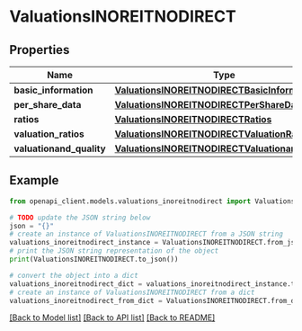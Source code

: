 # ValuationsINOREITNODIRECT


## Properties

Name | Type | Description | Notes
------------ | ------------- | ------------- | -------------
**basic_information** | [**ValuationsINOREITNODIRECTBasicInformation**](ValuationsINOREITNODIRECTBasicInformation.md) |  | [optional] 
**per_share_data** | [**ValuationsINOREITNODIRECTPerShareData**](ValuationsINOREITNODIRECTPerShareData.md) |  | [optional] 
**ratios** | [**ValuationsINOREITNODIRECTRatios**](ValuationsINOREITNODIRECTRatios.md) |  | [optional] 
**valuation_ratios** | [**ValuationsINOREITNODIRECTValuationRatios**](ValuationsINOREITNODIRECTValuationRatios.md) |  | [optional] 
**valuationand_quality** | [**ValuationsINOREITNODIRECTValuationandQuality**](ValuationsINOREITNODIRECTValuationandQuality.md) |  | [optional] 

## Example

```python
from openapi_client.models.valuations_inoreitnodirect import ValuationsINOREITNODIRECT

# TODO update the JSON string below
json = "{}"
# create an instance of ValuationsINOREITNODIRECT from a JSON string
valuations_inoreitnodirect_instance = ValuationsINOREITNODIRECT.from_json(json)
# print the JSON string representation of the object
print(ValuationsINOREITNODIRECT.to_json())

# convert the object into a dict
valuations_inoreitnodirect_dict = valuations_inoreitnodirect_instance.to_dict()
# create an instance of ValuationsINOREITNODIRECT from a dict
valuations_inoreitnodirect_from_dict = ValuationsINOREITNODIRECT.from_dict(valuations_inoreitnodirect_dict)
```
[[Back to Model list]](../README.md#documentation-for-models) [[Back to API list]](../README.md#documentation-for-api-endpoints) [[Back to README]](../README.md)


